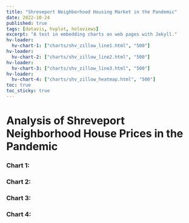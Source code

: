 ```yaml
---
title: "Shreveport Neighborhood Housing Market in the Pandemic"
date: 2022-10-24
published: true
tags: [datavis, hvplot, holoviews]
excerpt: "A test in embedding charts on web pages with Jekyll."
hv-loader:
  hv-chart-1: ["charts/shv_zillow_line1.html", "500"]
hv-loader:
  hv-chart-2: ["charts/shv_zillow_line2.html", "500"]
hv-loader:
  hv-chart-3: ["charts/shv_zillow_line3.html", "500"]
hv-loader:
  hv-chart-4: ["charts/shv_zillow_heatmap.html", "500"]
toc: true
toc_sticky: true
---
```


# Analysis of Shreveport Neighborhood House Prices in the Pandemic

### Chart 1:

<div id="hv-chart-1"></div>

### Chart 2:

<div id="hv-chart-2"></div>

### Chart 3:

<div id="hv-chart-3"></div>

### Chart 4:

<div id="hv-chart-4"></div>
